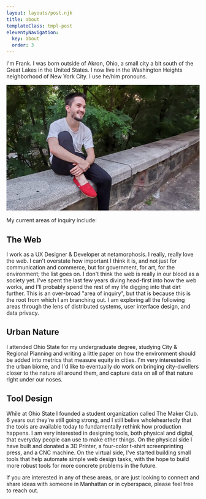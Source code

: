 ```yaml
---
layout: layouts/post.njk
title: about
templateClass: tmpl-post
eleventyNavigation:
  key: about
  order: 3
---
```


I'm Frank. I was born outside of Akron, Ohio, a small city a bit south of the Great Lakes in the United States. I now live in the Washington Heights neighborhood of New York City. I use he/him pronouns.

<div class='steezy-img'>
  <img alt='Frank sitting on a ledge outside his apartment building.' src='/img/about-frank.jpg'>
</div>

My current areas of inquiry include:

## The Web
I work as a UX Designer & Developer at netamorphosis. I really, really love the web. I can't overstate how important I think it is, and not just for communication and commerce, but for government, for art, for the environment; the list goes on. I don't think the web is really in our blood as a society yet. I've spent the last few years diving head-first into how the web works, and I'll probably spend the rest of my life digging into that dirt further. This is an over-broad "area of inquiry", but that is because this is the root from which I am branching out. I am exploring all the following areas through the lens of distributed systems, user interface design, and data privacy.

## Urban Nature
I attended Ohio State for my undergraduate degree, studying City & Regional Planning and writing a little paper on how the environment should be added into metrics that measure equity in cities. I'm very interested in the urban biome, and I'd like to eventually do work on bringing city-dwellers closer to the nature all around them, and capture data on all of that nature right under our noses.

## Tool Design
While at Ohio State I founded a student organization called The Maker Club. 6 years out they're still going strong, and I still belive wholeheartedly that the tools are available today to fundamentally rethink how production happens. I am very interested in designing tools, both physical and digital, that everyday people can use to make other things. On the physical side I have built and donated a 3D Printer, a four-color t-shirt screenprinting press, and a CNC machine. On the virtual side, I've started building small tools that help automate simple web design tasks, with the hope to build more robust tools for more concrete problems in the future.

If you are interested in any of these areas, or are just looking to connect and share ideas with someone in Manhattan or in cyberspace, please feel free to reach out.